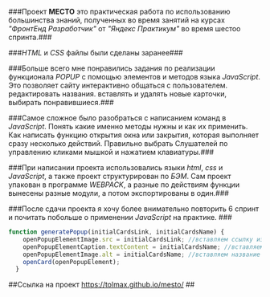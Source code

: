###Проект **МЕСТО** это  практическая работа по использованию большинства знаний, полученных во время занятий на курсах *"ФронтЕнд Разработчик"* от *"Яндекс Практикум"* во время шестоо спринта.### 

###*HTML* и *CSS* файлы были сделаны заранее###

###Больше всего мне понравились задания по реализации функционала *POPUP* с помощью элементов и методов языка *JavaScript*. Это позволяет сайту интерактивно общаться с пользователем. редактировать названия. вставлять и удалять новые карточки, выбирать понравившиеся.###

###Самое сложное было разобраться с написанием команд в *JavaScript*. Понять какие именно методы нужны и как их применить. Как написать функцию открытия окна или закрытия, которая выполняет сразу несколько действий. Правильно выбрать Слушателей по управлению кликами мышкой и нажатием клавиатуры.###

###При написании проекта использовались языки *html*, *css* и *JavaScript*, а также проект структурирован по *БЭМ*. Сам проект упакован в программе *WEBPACK*, а разные по действиям функции вынесены разные модули, а потом экспортированы в один.###

###После сдачи проекта я хочу более внимательно повторить 6 спринт и почитать побольше о применении *JavaScript* на практике. ###
```JavaScript
function generatePopup(initialCardsLink, initialCardsName) {
    openPopupElementImage.src = initialCardsLink; //вставляем ссылку из карточки
    openPopupElementCaption.textContent = initialCardsName; //вставляем название карточки
    openPopupElementImage.alt = initialCardsName; //вставляем название карточки
    openCard(openPopupElement);
  }  
```
##Ссылка на проект https://tolmax.github.io/mesto/ ##


